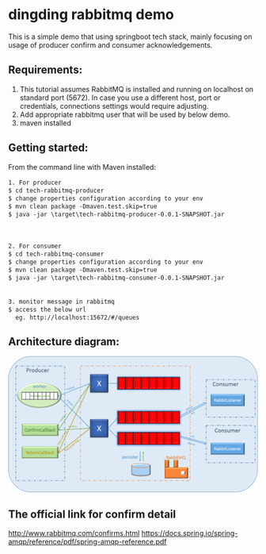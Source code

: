 # dingding rabbitmq demo

This is a simple demo that using springboot tech stack, mainly focusing on usage of producer confirm and consumer acknowledgements.



Requirements: 
-------------------
1. This tutorial assumes RabbitMQ is installed and running on localhost on standard port (5672).
   In case you use a different host, port or credentials, connections settings would require adjusting.
2. Add appropriate rabbitmq user that will be used by below demo.
3. maven installed




Getting started:
-------------------	

From the command line with Maven installed:

	1. For producer
	$ cd tech-rabbitmq-producer
	$ change properties configuration according to your env
	$ mvn clean package -Dmaven.test.skip=true
	$ java -jar \target\tech-rabbitmq-producer-0.0.1-SNAPSHOT.jar
	


	2. For consumer
	$ cd tech-rabbitmq-consumer
	$ change properties configuration according to your env
	$ mvn clean package -Dmaven.test.skip=true
	$ java -jar \target\tech-rabbitmq-consumer-0.0.1-SNAPSHOT.jar


	3. monitor message in rabbitmq
	$ access the below url
	  eg. http://localhost:15672/#/queues
	


Architecture diagram:
-------------------
![image](https://github.com/weixuan2008/dingding-rabbitmq-demo/blob/master/dingding%20rabbitmq.png)


The official link for confirm detail
-------------------
http://www.rabbitmq.com/confirms.html
https://docs.spring.io/spring-amqp/reference/pdf/spring-amqp-reference.pdf
